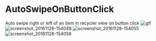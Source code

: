 # AutoSwipeOnButtonClick
Auto swipe right or left of an item in recycler view on button click
![gif](https://santhoshkumarsettu.files.wordpress.com/2016/12/swipe_on_button_click.gif?w=143&h=254)
![screenshot_20161128-154048](https://cloud.githubusercontent.com/assets/19853363/20664793/c7f7771c-b582-11e6-898a-276e3147a515.png)
![screenshot_20161128-154055](https://cloud.githubusercontent.com/assets/19853363/20664829/eec1057a-b582-11e6-8131-904b281e01c5.png)
![screenshot_20161128-154058](https://cloud.githubusercontent.com/assets/19853363/20664867/18d617a6-b583-11e6-96b4-18383495d86a.png)
